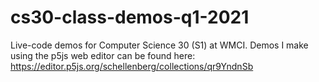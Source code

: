 # cs30-class-demos-q1-2021
Live-code demos for Computer Science 30 (S1) at WMCI. Demos I make using the p5js web editor can be found here: https://editor.p5js.org/schellenberg/collections/qr9YndnSb
